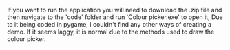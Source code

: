 If you want to run the application you will need to download the .zip file and then navigate to the 'code' folder and run 'Colour picker.exe' to open it,
Due to it being coded in pygame, I couldn't find any other ways of creating a demo. 
If it seems laggy, it is normal due to the methods used to draw the colour picker.
